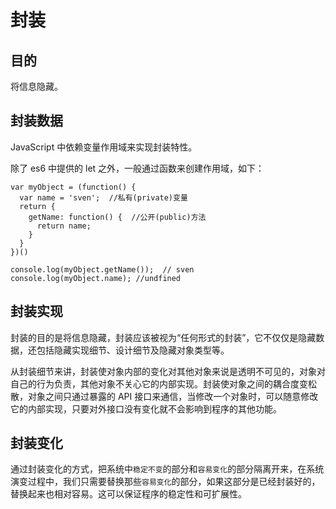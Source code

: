 # 封装

## 目的

将信息隐藏。

## 封装数据

JavaScript 中依赖变量作用域来实现封装特性。

除了 es6 中提供的 let 之外，一般通过函数来创建作用域，如下：

```
var myObject = (function() {
  var name = 'sven';  //私有(private)变量
  return {
    getName: function() {  //公开(public)方法
      return name;
    }
  }
})()

console.log(myObject.getName());  // sven
console.log(myObject.name); //undfined
```
## 封装实现

封装的目的是将信息隐藏，封装应该被视为“任何形式的封装”，它不仅仅是隐藏数据，还包括隐藏实现细节、设计细节及隐藏对象类型等。

从封装细节来讲，封装使对象内部的变化对其他对象来说是透明不可见的，对象对自己的行为负责，其他对象不关心它的内部实现。封装使对象之间的耦合度变松散，对象之间只通过暴露的 API 接口来通信，当修改一个对象时，可以随意修改它的内部实现，只要对外接口没有变化就不会影响到程序的其他功能。

## 封装变化

通过封装变化的方式，把系统中`稳定不变`的部分和`容易变化`的部分隔离开来，在系统演变过程中，我们只需要替换那些`容易变化`的部分，如果这部分是已经封装好的，替换起来也相对容易。这可以保证程序的稳定性和可扩展性。




